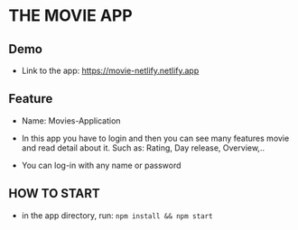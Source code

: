 # THE MOVIE APP

## Demo

- Link to the app: https://movie-netlify.netlify.app

## Feature

- Name: Movies-Application

- In this app you have to login and then you can see many features movie and read detail about it. Such as: Rating, Day release, Overview,..

- You can log-in with any name or password

## HOW TO START

- in the app directory, run: `npm install && npm start`
